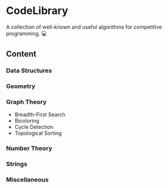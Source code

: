 # CodeLibrary
A collection of well-known and useful algorithms for competitive programming. :computer:

## Content
### Data Structures
### Geometry
### Graph Theory
+ Breadth-First Search
+ Bicoloring
+ Cycle Detection
+ Topological Sorting
### Number Theory
### Strings
### Miscellaneous


